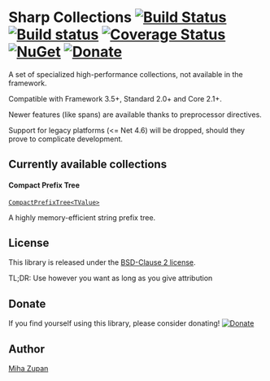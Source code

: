 # Sharp Collections [![Build Status](https://travis-ci.org/MihaZupan/SharpCollections.svg?branch=master)](https://travis-ci.org/MihaZupan/SharpCollections) [![Build status](https://ci.appveyor.com/api/projects/status/uwno7633b39ikdvn/branch/master?svg=true)](https://ci.appveyor.com/project/MihaZupan/sharpcollections/branch/master) [![Coverage Status](https://coveralls.io/repos/github/MihaZupan/SharpCollections/badge.svg?branch=master)](https://coveralls.io/github/MihaZupan/SharpCollections?branch=master) [![NuGet](https://img.shields.io/nuget/v/SharpCollections.svg)](https://www.nuget.org/packages/SharpCollections/) [![Donate](https://img.shields.io/badge/Donate-PayPal-green.svg)][PayPalMe]

A set of specialized high-performance collections, not available in the framework.

Compatible with Framework 3.5+, Standard 2.0+ and Core 2.1+.

Newer features (like spans) are available thanks to preprocessor directives.

Support for legacy platforms (<= Net 4.6) will be dropped, should they prove to complicate development.


## Currently available collections

#### Compact Prefix Tree

[`CompactPrefixTree<TValue>`](examples/CompactPrefixTree.md)

A highly memory-efficient string prefix tree.

## License

This library is released under the [BSD-Clause 2 license][license].

TL;DR: Use however you want as long as you give attribution

## Donate

If you find yourself using this library, please consider donating!
[![Donate](https://img.shields.io/badge/Donate-PayPal-green.svg)][PayPalMe]

## Author

[Miha Zupan](https://github.com/MihaZupan)


[License]: https://raw.githubusercontent.com/MihaZupan/SharpCollections/master/license.txt
[PayPalMe]: https://www.paypal.me/MihaZupanSLO